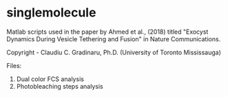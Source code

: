 # singlemolecule
Matlab scripts used in the paper by Ahmed et al., (2018) titled "Exocyst Dynamics During Vesicle Tethering and Fusion" in Nature Communications.

Copyright - Claudiu C. Gradinaru, Ph.D. (University of Toronto Mississauga)

Files:
1. Dual color FCS analysis
2. Photobleaching steps analysis
